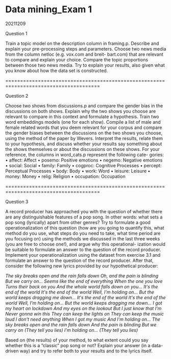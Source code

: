 # Data mining_Exam 1
20211209


Question 1

Train a topic model on the description column in framing.p. Describe and explain your pre-processing steps and parameters.
Choose two news media from the column netloc (e.g. vox.com and breit- bart.com) that are relevant to compare and explain your choice. Compare the topic proportions between those two news media. Try to explain your results, also given what you know about how the data set is constructed.


======================================================================================

Question 2

Choose two shows from discussions.p and compare the gender bias in the discussions on both shows. Explain why the two shows you choose are relevant to compare in this context and formulate a hypothesis.
Train two word embeddings models (one for each show). Compile a list of male and female related words that you deem relevant for your corpus and compare the gender biases between the discussions on the two shows you choose, using the method of the paper by Wevers. Interpret the results, relate them to your hypothesis, and discuss whether your results say something about the shows themselves or about the discussions on these shows.
For your reference, the columns in word_cats.p represent the following cate- gories:
• affect: Affect
• posemo: Positive emotions
• negemo: Negative emotions
• social: Social
• family: Family
• cogproc: Cognitive Processes • percept: Perceptual Processes • body: Body
• work: Word
• leisure: Leisure
• money: Money
• relig: Religion
• occupation: Occupation

======================================================================================



Question 3

A record producer has approached you with the question of whether there are any distinguishable features of a pop song. In other words: what sets a pop song (lyrically) apart from other genres?
Try to formulate a good operationalization of this question (how are you going to quantify this, what method do you use, what steps do you need to take, what time period are you focusing on) using the methods we discussed in the last three weeks (you are free to choose one!), and argue why this operational- ization would be suitable to formulate an answer to the question of the record producer.
Implement your operationalization using the dataset from exercise 3.1 and formulate an answer to the question of the record producer.
After that, consider the following new lyrics provided by our hypothetical producer:

*The sky breaks open and the rain falls down
Oh, and the pain is blinding
But we carry on...
Seems like the end of everything
When the one you love
Turns their back on you
And the whole world falls down on you...
It's the end of the world
It's the end of the world
Well, I'm holding on...
But the world keeps dragging me down...
It's the end of the world
It's the end of the world
Well, I'm holding on...
But the world keeps dragging me down...
I got my heart on lockdown
And my eyes on the lookout
But I just know that I'm
Never gonna win this
They can keep the lights on
They can keep the music loud
I don't need anything
When I got my music
And I'm holding on...
The sky breaks open and the rain falls down
And the pain is blinding
But we carry on
(They tell you lies)
I'm holding on...
(They tell you lies)*


Based on (the results) of your method, to what extent could you say whether this is a ”classic” pop song or not? Explain your answer (in a data-driven way) and try to refer both to your results and to the lyrics itself.
